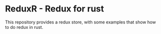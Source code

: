 # ReduxR - Redux for rust

This repository provides a redux store, with some examples that show how to do redux in rust.

